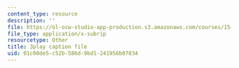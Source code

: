 ```yaml
---
content_type: resource
description: ''
file: https://ol-ocw-studio-app-production.s3.amazonaws.com/courses/15-s08-fintech-shaping-the-financial-world-spring-2020/01c00de5c52b586d9bd1241956b07834_OUAMdi281mQ.vtt
file_type: application/x-subrip
resourcetype: Other
title: 3play caption file
uid: 01c00de5-c52b-586d-9bd1-241956b07834
---
```

